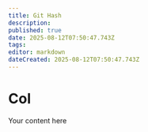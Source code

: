 ```yaml
---
title: Git Hash
description: 
published: true
date: 2025-08-12T07:50:47.743Z
tags: 
editor: markdown
dateCreated: 2025-08-12T07:50:47.743Z
---
```


# Col
Your content here